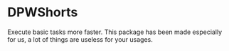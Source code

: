 # DPWShorts
 Execute basic tasks more faster. This package has been made especially for us, a lot of things are useless for your usages.
